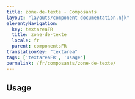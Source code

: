 ```yaml
---
title: zone-de-texte - Composants
layout: "layouts/component-documentation.njk"
eleventyNavigation:
  key: textareaFR
  title: zone-de-texte
  locale: fr
  parent: componentsFR
translationKey: "textarea"
tags: ['textareaFR', 'usage']
permalink: /fr/composants/zone-de-texte/
---
```


## Usage